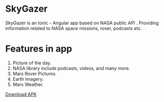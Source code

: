 # SkyGazer
SkyGazer is an Ionic - Angular app based on NASA public API . Providing information related to NASA space missions, rover, podcasts etc.

# Features in app
1. Picture of the day.
2. NASA library include podcasts, videos, and many more.
3. Mars Rover Pictures.
4. Earth Imagery.
5. Mars Weather.

[Download APK](https://appsenjoy.com/files/372ac462627ff47fc0a8b53f212487c5.apk)
